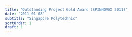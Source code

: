 ```yaml
---
title: "Outstanding Project Gold Award (SPINNOVEX 2011)"
date: "2011-01-08"
subtitle: "Singapore Polytechnic"
sortOrder: 1
draft: 0
---
```

